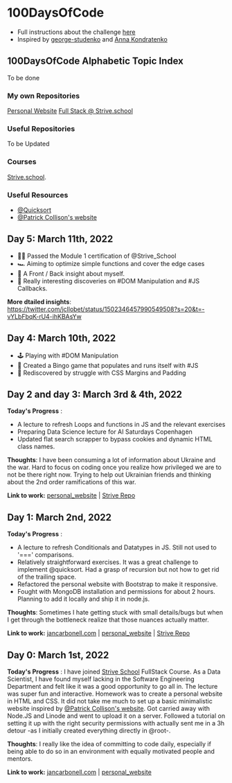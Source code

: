 # 100DaysOfCode
- Full instructions about the challenge [here](https://github.com/jcllobet/100DaysOfCode/blob/main/Instructions_100DaysOfCode.MD)
- Inspired by [george-studenko](https://github.com/george-studenko/100_Days_of_ML_Code) and [Anna Kondratenko](https://github.com/annkon22)

## 100DaysOfCode Alphabetic Topic Index
To be done
  
### My own Repositories
[Personal Website](https://github.com/jcllobet/personal_website)
[Full Stack @ Strive.school](https://github.com/jcllobet/FS_Strive_school)

### Useful Repositories  
To be Updated

### Courses
[Strive.school](https://strive.school/).

### Useful Resources 
- [@Quicksort](https://stackoverflow.com/questions/54002042/recursive-sort-in-js)
- [@Patrick Collison's website](https://patrickcollison.com/)

## Day 5: March 11th, 2022
- ✍🏻 Passed the Module 1 certification of @Strive_School
- 🏎️ Aiming to optimize simple functions and cover the edge cases
- 🎨 A Front / Back insight about myself.
- 🧮 Really interesting discoveries on #DOM Manipulation and #JS Callbacks. 

**More dtailed insights**: https://twitter.com/jcllobet/status/1502346457990549508?s=20&t=-vYLbFbqK-rU4-ihKBAsYw

## Day 4: March 10th, 2022
- 🕹 Playing with #DOM Manipulation
- 🧮 Created a Bingo game that populates and runs itself with #JS
- 🎨 Rediscovered by struggle with CSS Margins and Padding

## Day 2 and day 3: March 3rd & 4th, 2022
 
**Today's Progress** :  
- A lecture to refresh Loops and functions in JS and the relevant exercises
- Preparing Data Science lecture for AI Saturdays Copenhagen 
- Updated flat search scrapper to bypass cookies and dynamic HTML class names. 

**Thoughts**: I have been consuming a lot of information about Ukraine and the war. Hard to focus on coding once you realize how privileged we are to not be there right now. Trying to help out Ukrainian friends and thinking about the 2nd order ramifications of this war.

**Link to work:** [personal_website](https://github.com/jcllobet/personal_website) | [Strive Repo](https://github.com/jcllobet/FS_Strive_school)

## Day 1: March 2nd, 2022
 
**Today's Progress** :  
- A lecture to refresh Conditionals and Datatypes in JS. Still not used to '===' comparisons. 
- Relatively straightforward exercises. It was a great challenge to implement @quicksort. Had a grasp of recursion but not how to get rid of the trailing space. 
- Refactored the personal website with Bootstrap to make it responsive. 
- Fought with MongoDB installation and permissions for about 2 hours. Planning to add it locally and ship it in node.js.

**Thoughts**: Sometimes I hate getting stuck with small details/bugs but when I get through the bottleneck realize that those nuances actually matter.

**Link to work:** [jancarbonell.com](http://jancarbonell.com/) | [personal_website](https://github.com/jcllobet/personal_website) | [Strive Repo](https://github.com/jcllobet/FS_Strive_school)


## Day 0: March 1st, 2022
 
**Today's Progress** : I have joined [Strive School](https://strive.school) FullStack Course. As a Data Scientist, I have found myself lacking in the Software Engineering Department and felt like it was a good opportunity to go all in. The lecture was super fun and interactive. Homework was to create a personal website in HTML and CSS. It did not take me much to set up a basic minimalistic website inspired by [@Patrick Collison's website](https://patrickcollison.com/). Got carried away with Node.JS and Linode and went to upload it on a server. Followed a tutorial on setting it up with the right security permissions with actually sent me in a 3h detour -as I initially created everything directly in @root-. 

**Thoughts**: I really like the idea of committing to code daily, especially if being able to do so in an environment with equally motivated people and mentors.

**Link to work:** [jancarbonell.com](http://jancarbonell.com/) | [personal_website](https://github.com/jcllobet/personal_website)
